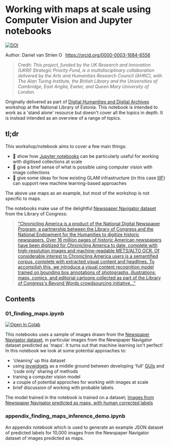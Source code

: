 # Working with maps at scale using Computer Vision and Jupyter notebooks
 

[![DOI](https://zenodo.org/badge/DOI/10.5281/zenodo.4244363.svg)](https://doi.org/10.5281/zenodo.4244363)

Author: Daniel van Strien <a itemprop="sameAs" content="https://orcid.rg/0000-0003-1684-6556" href="https://orcid.org/0000-0003-1684-6556" target="orcid.widget" rel="me noopener noreferrer" style="vertical-align:top;"><img src="https://orcid.org/sites/default/files/images/orcid_16x16.png" style="width:1em;margin-right:.5em;" alt="ORCID iD icon">https://orcid.org/0000-0003-1684-6556</a>

> Credit: *This project, funded by the UK Research and Innovation (UKRI) Strategic Priority Fund, is a multidisciplinary collaboration delivered by the Arts and Humanities Research Council (AHRC), with The Alan Turing Institute, the British Library and the Universities of Cambridge, East Anglia, Exeter, and Queen Mary University of London.*

Originally delivered as part of [Digital Humanities and Digital Archives](https://web.archive.org/web/20201103155204/https://www.nlib.ee/en/node/8579) workshop at the National Library of Estonia. This notebook is intended to work as a 'stand alone' resource but doesn't cover all the topics in depth. It is instead intended as an overview of a range of topics. 

## tl;dr 

This workshop/notebook aims to cover a few main things:
- 📒 show how [Jupyter notebooks](https://jupyter.org/) can be particularly useful for working with digitised collections at scale
- 👀 give a brief sense of what is possible using computer vision with image collections 
- 🤖 give some ideas for how existing GLAM infrastructure (in this case [IIIF](iiif.io/)) can support new machine learning-based approaches 

The above use maps as an example, but most of the workshop is not specific to maps. 

The notebooks make use of the delightful [Newspaper Navigator dataset](https://news-navigator.labs.loc.gov/) from the Library of Congress: 
> ["Chronicling America is a product of the National Digital Newspaper Program, a partnership between the Library of Congress and the National Endowment for the Humanities to digitize historic newspapers. Over 16 million pages of historic American newspapers have been digitized for Chronicling America to date, complete with high-resolution images and machine-readable METS/ALTO OCR. Of considerable interest to Chronicling America users is a semantified corpus, complete with extracted visual content and headlines. To accomplish this, we introduce a visual content recognition model trained on bounding box annotations of photographs, illustrations, maps, comics, and editorial cartoons collected as part of the Library of Congress's Beyond Words crowdsourcing initiative..."](https://arxiv.org/abs/2005.01583)


## Contents 
### 01_finding_maps.ipynb

[![Open In Colab](https://colab.research.google.com/assets/colab-badge.svg)](https://colab.research.google.com/github/Living-with-machines/maps-at-scale-using-computer-vision-and-jupyter-notebooks/blob/main/01_finding_maps.ipynb)

This notebooks uses a sample of images drawn from the [Newspaper Navigator dataset](https://news-navigator.labs.loc.gov/), in particular images from the Newspaper Navigator dataset predicted as 'maps'. It turns out that machine learning isn't perfect! In this notebook we look at some potential approaches to:
- 'cleaning' up this dataset 
- using [ipywidgets](https://ipywidgets.readthedocs.io/en/stable/) as a middle ground between developing 'full' [GUIs](https://en.wikipedia.org/wiki/Graphical_user_interface) and 'code only' sharing of methods
- traning a computer vision model 
- a couple of potential approches for working with images at scale
- brief discussion of working with probable labels. 

The model trained in the notebook is trained on a dataset; [Images from Newspaper Navigator predicted as maps, with human corrected labels](https://zenodo.org/record/4156510)


### appendix_finding_maps_inference_demo.ipynb 
An appendix notebook which is used to generate an example JSON dataset of predicted labels for 10,000 images from the Newspaper Navigator dataset of images predicted as maps.  
